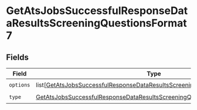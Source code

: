 # GetAtsJobsSuccessfulResponseDataResultsScreeningQuestionsFormat7


## Fields

| Field                                                                                                                                                                           | Type                                                                                                                                                                            | Required                                                                                                                                                                        | Description                                                                                                                                                                     |
| ------------------------------------------------------------------------------------------------------------------------------------------------------------------------------- | ------------------------------------------------------------------------------------------------------------------------------------------------------------------------------- | ------------------------------------------------------------------------------------------------------------------------------------------------------------------------------- | ------------------------------------------------------------------------------------------------------------------------------------------------------------------------------- |
| `options`                                                                                                                                                                       | list[[GetAtsJobsSuccessfulResponseDataResultsScreeningQuestionsFormat7Options](../../models/shared/getatsjobssuccessfulresponsedataresultsscreeningquestionsformat7options.md)] | :heavy_check_mark:                                                                                                                                                              | N/A                                                                                                                                                                             |
| `type`                                                                                                                                                                          | [GetAtsJobsSuccessfulResponseDataResultsScreeningQuestionsFormat7Type](../../models/shared/getatsjobssuccessfulresponsedataresultsscreeningquestionsformat7type.md)             | :heavy_check_mark:                                                                                                                                                              | N/A                                                                                                                                                                             |